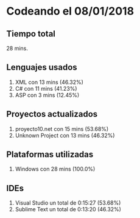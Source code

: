 # Codeando el 08/01/2018

## Tiempo total
28 mins.

## Lenguajes usados
1. XML con 13 mins (46.32%)
1. C# con 11 mins (41.23%)
1. ASP con 3 mins (12.45%)

## Proyectos actualizados
1. proyecto10.net con 15 mins (53.68%)
1. Unknown Project con 13 mins (46.32%)

## Plataformas utilizadas
1. Windows con 28 mins (100.0%)

## IDEs
1. Visual Studio un total de 0:15:27 (53.68%)
1. Sublime Text un total de 0:13:20 (46.32%)
